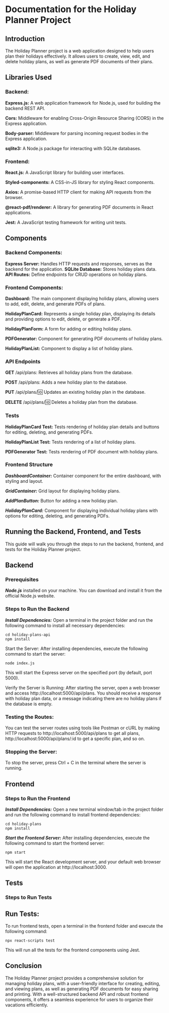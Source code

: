 # Documentation for the Holiday Planner Project

## Introduction
The Holiday Planner project is a web application designed to help users plan their holidays effectively. It allows users to create, view, edit, and delete holiday plans, as well as generate PDF documents of their plans.

## Libraries Used
### Backend:

**Express.js:** A web application framework for Node.js, used for building the backend REST API.

**Cors:** Middleware for enabling Cross-Origin Resource Sharing (CORS) in the Express application.

**Body-parser:** Middleware for parsing incoming request bodies in the Express application.

**sqlite3:** A Node.js package for interacting with SQLite databases.

### Frontend:

**React.js:** A JavaScript library for building user interfaces.

**Styled-components:** A CSS-in-JS library for styling React components.

**Axios:** A promise-based HTTP client for making API requests from the browser.

**@react-pdf/renderer:** A library for generating PDF documents in React applications.

**Jest:** A JavaScript testing framework for writing unit tests.


## Components

### Backend Components:

**Express Server:** Handles HTTP requests and responses, serves as the backend for the application.
**SQLite Database:** Stores holiday plans data.
**API Routes:** Define endpoints for CRUD operations on holiday plans.


### Frontend Components:

**Dashboard:** The main component displaying holiday plans, allowing users to add, edit, delete, and generate PDFs of plans.

**HolidayPlanCard:** Represents a single holiday plan, displaying its details and providing options to edit, delete, or generate a PDF.

**HolidayPlanForm:** A form for adding or editing holiday plans.

**PDFGenerator:** Component for generating PDF documents of holiday plans.

**HolidayPlanList:** Component to display a list of holiday plans.


### API Endpoints

**GET** /api/plans: Retrieves all holiday plans from the database.

**POST** /api/plans: Adds a new holiday plan to the database.

**PUT** /api/plans/:id: Updates an existing holiday plan in the database.

**DELETE** /api/plans/:id: Deletes a holiday plan from the database.


### Tests

**HolidayPlanCard Test:** Tests rendering of holiday plan details and buttons for editing, deleting, and generating PDFs.

**HolidayPlanList Test:** Tests rendering of a list of holiday plans.

**PDFGenerator Test:** Tests rendering of PDF document with holiday plans.

### Frontend Structure

***DashboardContainer:*** Container component for the entire dashboard, with styling and layout.

***GridContainer:*** Grid layout for displaying holiday plans.

***AddPlanButton:*** Button for adding a new holiday plan.

***HolidayPlanCard:*** Component for displaying individual holiday plans with options for editing, deleting, and generating PDFs.

## Running the Backend, Frontend, and Tests

This guide will walk you through the steps to run the backend, frontend, and tests for the Holiday Planner project.

## Backend
### Prerequisites
***Node.js*** installed on your machine. You can download and install it from the official Node.js website.

### Steps to Run the Backend
***Install Dependencies:***
Open a terminal in the project folder and run the following command to install all necessary dependencies:
```
cd holiday-plans-api
npm install
```

Start the Server:
After installing dependencies, execute the following command to start the server:

```
node index.js
```

This will start the Express server on the specified port (by default, port 5000).

Verify the Server is Running:
After starting the server, open a web browser and access http://localhost:5000/api/plans. You should receive a response with holiday plan data, or a message indicating there are no holiday plans if the database is empty.

### Testing the Routes:
You can test the server routes using tools like Postman or cURL by making HTTP requests to http://localhost:5000/api/plans to get all plans, http://localhost:5000/api/plans/:id to get a specific plan, and so on.

### Stopping the Server:
To stop the server, press Ctrl + C in the terminal where the server is running.

## Frontend
### Steps to Run the Frontend
***Install Dependencies:***
Open a new terminal window/tab in the project folder and run the following command to install frontend dependencies:

```
cd holiday-plans
npm install
```

***Start the Frontend Server:***
After installing dependencies, execute the following command to start the frontend server:

```
npm start
```

This will start the React development server, and your default web browser will open the application at http://localhost:3000.

## Tests
### Steps to Run Tests

## Run Tests:
To run frontend tests, open a terminal in the frontend folder and execute the following command:

```
npx react-scripts test
```

This will run all the tests for the frontend components using Jest.

## Conclusion

The Holiday Planner project provides a comprehensive solution for managing holiday plans, with a user-friendly interface for creating, editing, and viewing plans, as well as generating PDF documents for easy sharing and printing. With a well-structured backend API and robust frontend components, it offers a seamless experience for users to organize their vacations efficiently.




